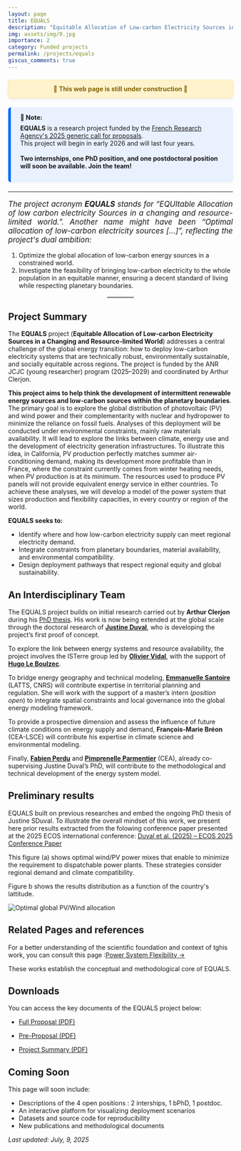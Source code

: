 ```yaml
---
layout: page
title: EQUALS
description: "Equitable Allocation of Low-carbon Electricity Sources in a Changing and Resource-limited World"
img: assets/img/9.jpg
importance: 2
category: Funded projects
permalink: /projects/equals
giscus_comments: true
---
```


<div style="background-color: #fff3cd; color: #856404; border: 2px solid #ffeeba; padding: 10px 20px; margin: 20px 0; border-radius: 5px; font-weight: bold; text-align: center; box-shadow: 0 2px 6px rgba(0,0,0,0.1);">
  🚧 This web page is still under construction 🚧
</div>

<div style="border-left: 6px solid #0d6efd; background-color: #e9f1ff; padding: 1em 1.5em; margin: 1.5em 0; border-radius: 6px; box-shadow: 0 1px 4px rgba(0,0,0,0.05);">
  <strong>🔔 Note:</strong><br>
  <p style="margin-top: 0.5em;">
    <strong>EQUALS</strong> is a research project funded by the 
    <a href="https://anr.fr/en/call-for-proposals-details/call/generic-call-for-proposals-aapg-2025/" target="_blank" rel="noopener">French Research Agency's 2025 generic call for proposals</a>.<br>
    This project will begin in early 2026 and will last four years.
    <br><br>
    <strong>Two internships, one PhD position, and one postdoctoral position will soon be available. Join the team!</strong>
  </p>
</div>

---

<p style="font-style: italic; font-size: 1.05rem; text-align: justify;">
  The project acronym <strong>EQUALS</strong> stands for 
 <em>“EQUItable Allocation of low carbon electricity Sources in a changing and resource-limited world.”</em>. Another name might have been <em>“Optimal allocation of low-carbon electricity sources […]”</em>, 
  reflecting the project's dual ambition:
</p>

<ol>
  <li>
    Optimize the global allocation of low-carbon energy sources in a constrained world.
  </li>
  <li>
    Investigate the feasibility of bringing low-carbon electricity to the whole population in an equitable manner, 
    ensuring a decent standard of living while respecting planetary boundaries.
  </li>
</ol>

<hr style="width: 60px; border: none; border-top: 2px solid #ccc; margin: 1rem auto;">

## Project Summary

The **EQUALS** project (**Equitable Allocation of Low-carbon Electricity Sources in a Changing and Resource-limited World**) addresses a central challenge of the global energy transition: how to deploy low-carbon electricity systems that are technically robust, environmentally sustainable, and socially equitable across regions. The project is funded by the ANR JCJC (young researcher) program (2025–2029) and coordinated by Arthur Clerjon.


**This project aims to help think the development of intermittent renewable energy sources and low-carbon sources within the planetary boundaries**. The primary goal is to explore the global distribution of photovoltaic (PV) and wind power and their complementarity with nuclear and hydropower to minimize the reliance on fossil fuels. Analyses of this deployment will be conducted under environmental constraints, mainly raw materials availability. It will lead to explore the links between climate, energy use and the development of electricity generation infrastructures. To illustrate this idea, in California, PV production perfectly matches summer air-conditioning demand, making its development more profitable than in France, where the constraint currently comes from winter heating needs, when PV production is at its minimum. The resources used to produce PV panels will not provide equivalent energy service in either countries. To achieve these analyses, we will develop a model of the power system that sizes production and flexibility capacities, in every country or region of the world. 

**EQUALS seeks to:**
- Identify where and how low-carbon electricity supply can meet regional electricity demand.
- Integrate constraints from planetary boundaries, material availability, and environmental compatibility.
- Design deployment pathways that respect regional equity and global sustainability.

## An Interdisciplinary Team

The EQUALS project builds on initial research carried out by **Arthur Clerjon** during his [PhD thesis](https://hal.science/tel-03230033/). His work is now being extended at the global scale through the doctoral research of **[Justine Duval](https://theses.fr/s399297)**, who is developing the project’s first proof of concept.

To explore the link between energy systems and resource availability, the project involves the ISTerre group led by [**Olivier Vidal**](https://www.isterre.fr/annuaire/pages-web-du-personnel/olivier-vidal/), with the support of [**Hugo Le Boulzec**](https://www.researchgate.net/profile/Hugo-Le-Boulzec-2).

To bridge energy geography and technical modeling, [**Emmanuelle Santoire**](https://latts.fr/membres/santoireemmanuelle/) (LATTS, CNRS) will contribute expertise in territorial planning and regulation. She will work with the support of a master’s intern (_position open_) to integrate spatial constraints and local governance into the global energy modeling framework.

To provide a prospective dimension and assess the influence of future climate conditions on energy supply and demand, **François-Marie Bréon** (CEA-LSCE) will contribute his expertise in climate science and environmental modeling.

Finally, [**Fabien Perdu**](https://www.linkedin.com/in/fabien-perdu-7325a41a5/) and [**Pimprenelle Parmentier**](https://www.linkedin.com/in/pimprenelle-parmentier-6b0373131/) (CEA), already co-supervising Justine Duval’s PhD, will contribute to the methodological and technical development of the energy system model.


## Preliminary results

EQUALS built on previous researches and embed the ongoing PhD thesis of Justine SDuval. To illustrate the overall mindset of this work, we present here prior results extracted from the folowing conference paper presented at the 2025 ECOS international conference: [Duval et al. (2025) – ECOS 2025 Conference Paper](https://cea.hal.science/cea-05141769)

This figure (a) shows optimal wind/PV power mixes that enable to minimize the requirement to dispatchable power plants. These strategies consider regional demand and climate compatibility.

Figure b shows the results distribution as a function  of the country's lattitude.

![Optimal global PV/Wind allocation](assets/img/RQUALS/PV_distribution_ECOS.png)


## Related Pages and references


For a better understanding of the scientific foundation and context of tghis work, you can consult this page :[Power System Flexibility →](/power-system-flexibility)  

  
These works establish the conceptual and methodological core of EQUALS.


## Downloads

You can access the key documents of the EQUALS project below:

- [Full Proposal (PDF)](https://nuage.gresille.org/index.php/s/9TonKDSQCjWzkZr)  

- [Pre-Proposal (PDF)](https://nuage.gresille.org/index.php/s/cLf7toepGt8nm3g)  

- [Project Summary (PDF)](https://nuage.gresille.org/index.php/s/sioYgnqM3AHDQyD)  


## Coming Soon

This page will soon include:

- Descriptions of the 4 open positions : 2 interships, 1 bPhD, 1 postdoc.
- An interactive platform for visualizing deployment scenarios
- Datasets and source code for reproducibility
- New publications and methodological documents

*Last updated: July, 9, 2025*
